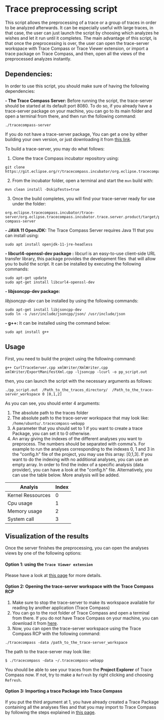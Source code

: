 # Trace preprocessing script

This script allows the preprocessing of a trace or a group of traces in order to be analyzed afterwards. It can be especially useful with large traces, in that case, the user can just launch the script by choosing which analyzes he wishes and let it run until it completes. The main advantage of this script, is that once the preprocessing is over, the user can open the trace-server workspace with Trace Compass or Trace Viewer extension, or import a trace package on Trace Compass, and then, open all the views of the preprocessed analyzes instantly.



## Dependencies:

In order to use this script, you should make sure of having the following dependencies:

**- The Trace Compass Server:** 
Before running the script, the trace-server should be started at its default port 8080. To do so, if you already have a trace-server package on your machine, you can go to its main folder and open a terminal from there, and then run the following command:

```
./tracecompass-server
```

If you do not have a trace-server package, You can get a one by either building your own version, or just downloading it from [this link](https://download.eclipse.org/tracecompass.incubator/trace-server/rcp/).

To build a trace-server, you may do what follows:
1. Clone the trace Compass incubator repository using:

```
git clone https://git.eclipse.org/r/tracecompass.incubator/org.eclipse.tracecompass.incubator
```

2. From the incubator folder, open a terminal and start the `mvn` build with:

```
mvn clean install -DskipTests=true
```

3. Once the build completes, you will find your trace-server ready for use under the folder:

```
org.eclipse.tracecompass.incubator/trace-server/org.eclipse.tracecompass.incubator.trace.server.product/target/products/traceserver/linux/gtk/x86_64/trace-compass-server
```

**- JAVA 11 OpenJDK:**
The Trace Compass Server requires Java 11 that you can install using:
```  
sudo apt install openjdk-11-jre-headless
```

**- libcurl4-openssl-dev package :** libcurl is an easy-to-use client-side URL transfer library, this package provides the development files  that will allow you to build the script. It can be installed by executing the following commands:

```  
sudo apt-get update 
sudo apt-get install libcurl4-openssl-dev
```


**- libjsoncpp-dev package:**

*libjsoncpp-dev* can be installed by using the following commands:
```
sudo apt-get install libjsoncpp-dev
sudo ln -s /usr/include/jsoncpp/json/ /usr/include/json
```

**- g++:**
It can be installed using the command below:

```  
sudo apt install g++ 
```

## Usage
First, you need to build the project using the following command:

```
g++ CurlTraceServer.cpp xmlWriter/XmlWriter.cpp xmlWriter/ExportManifestXml.cpp -ljsoncpp -lcurl -o pp_script.out
```

then, you can launch the script with the necessary arguments as follows:
```
./pp_script.out  /Path_to_the_traces_directory/  /Path_to_the_trace-server_workspace 0 [0,1,2]
```

As you can see, you should enter 4 arguments:

1. The absolute path to the traces folder 
2. The absolute path to the trace-server workspace that may look like: `/home/ubuntu/.tracecompass-webapp`
3. A parameter that you should set to 1 if you want to create a trace Package, you can set it to 0 otherwise.
4. An array giving the indexes of the different analyses you want to preprocess. The numbers should be separated with comma's. For example to run the analyses corresponding to the indexes 0, 1 and 3 in the "config.h" file of the project, you may use this array: [0,1,3]. If you want to do the indexing with no additional analyses, you can use an empty array. In order to find the index of a specific analysis (data provider), you can have a look at the "config.h" file. Alternatively, you can use the table below. More analysis will be added.

| Analyis             | Index  |
| ------------------- | -----  |
| Kernel Ressources   | 0      |
| Cpu usage           | 1      |
| Memory usage        | 2      |
| System call         | 3      |


## Visualization of the results
Once the server finishes the preprocessing, you can open the analyses views by one of the following options:

#### Option 1: using the `Trace Viewer extension`
Please have a look at [this page](https://github.com/theia-ide/theia-trace-extension) for more details.

#### Option 2: Opening the trace-server workspace with the Trace Compass RCP
1. Make sure to stop the trace-server to make its workspace available for reading by another application (Trace Compass)
2. You can go to the root folder of Trace Compass and open a terminal from there. If you do not have Trace Compass on your machine, you can download it from [here](https://www.eclipse.org/tracecompass/). 
3. Now, you can open the trace-server workspace using the Trace Compass RCP with the following command:
```
./tracecompass -data /path_to_the_trace-server_workspace
```
The path to the trace-server may look like:
```
$ ./tracecompass -data ~/.tracecompass-webapp
```
You should be able to see your traces from the **Project Explorer** of Trace Compass now. If not, try to make a `Refresh` by right clicking and choosing `Refresh`.


#### Option 3: Importing a trace Package into Trace Compass
If you put the third argument at 1, you have already created a Trace Package containing all the analyses files and that you may import to Trace Compass by following the steps explained in [this page](https://archive.eclipse.org/tracecompass/doc/stable/org.eclipse.tracecompass.doc.user/Trace-Compass-Main-Features.html#Importing_2).


